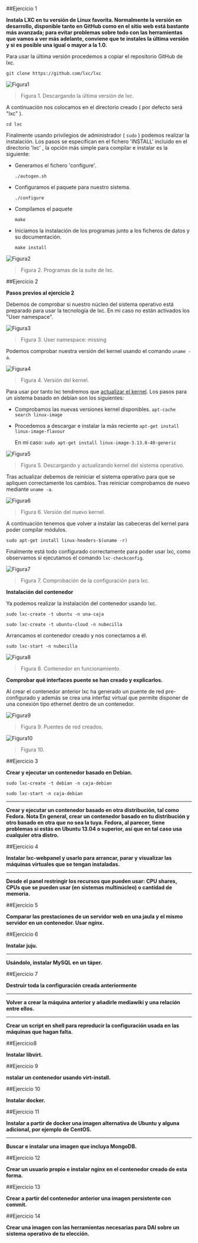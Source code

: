 ##Ejercicio 1

**Instala LXC en tu versión de Linux favorita. Normalmente la versión en desarrollo, disponible tanto en GitHub como en el sitio web está bastante más avanzada; para evitar problemas sobre todo con las herramientas que vamos a ver más adelante, conviene que te instales la última versión y si es posible una igual o mayor a la 1.0.**

Para usar la última versión procedemos a copiar el repositorio GitHub de lxc.

```git clone https://github.com/lxc/lxc```

![Figura1](Imagenes/ej4_1_1.png)
> Figura 1. Descargando la última versión de lxc.

A continuación nos colocamos en el directorio creado ( por defecto será "lxc" ).

```cd lxc```

Finalmente usando privilegios de administrador ( ```sudo``` ) podemos realizar la instalación. Los pasos se especifican en el fichero 'INSTALL' incluido en el directorio 'lxc' , la opción más simple para compilar e instalar es la siguiente:

* Generamos el fichero 'configure'.

	```./autogen.sh```

* Configuramos el paquete para nuestro sistema.

	```./configure```

* Compilamos el paquete

	```make```

* Iniciamos la instalación de los programas junto a los ficheros de datos y su documentación.

	```make install```

![Figura2](Imagenes/ej4_1_2.png)
> Figura 2. Programas de la suite de lxc.


##Ejercicio 2

**Pasos previos al ejercicio 2**

Debemos de comprobar si nuestro núcleo del sistema operativo está preparado para usar la tecnología de lxc. En mi caso no están activados los "User namespace".

![Figura3](Imagenes/ej4_2_4.png)
> Figura 3. User namespace: missing

Podemos comprobar nuestra versión del kernel usando el comando ```uname -a```.

![Figura4](Imagenes/ej4_2_2.png)
> Figura 4. Versión del kernel.

Para usar por tanto lxc tendremos que [actualizar el kernel](https://wiki.debian.org/HowToUpgradeKernel). Los pasos para un sistema basado en debian son los siguientes:

* Comprobamos las nuevas versiones kernel disponibles.
	```apt-cache search linux-image```
* Procedemos a descargar e instalar la más reciente
	```apt-get install linux-image-flavour```

	En mi caso: ```sudo apt-get install linux-image-3.13.0-40-generic```

![Figura5](Imagenes/ej4_2_3.png)
> Figura 5. Descargando y actualizando kernel del sistema operativo.

Tras actualizar debemos de reiniciar el sistema operativo para que se apliquen correctamente los cambios. Tras reiniciar comprobamos de nuevo mediante ```uname -a```. 

![Figura6](Imagenes/ej4_2_5.png)
> Figura 6. Versión del nuevo kernel.

A continuación tenemos que volver a instalar las cabeceras del kernel para poder compilar módulos.

```sudo apt-get install linux-headers-$(uname -r)```

Finalmente está todo configurado correctamente para poder usar lxc, como observamos si ejecutamos el comando ```lxc-checkconfig```.

![Figura7](Imagenes/ej4_2_6.png)
>Figura 7. Comprobación de la configuración para lxc.

**Instalación del contenedor**

Ya podemos realizar la instalación del contenedor usando lxc.

```sudo lxc-create -t ubuntu -n una-caja```

```sudo lxc-create -t ubuntu-cloud -n nubecilla```

Arrancamos el contenedor creado y nos conectamos a él.

```sudo lxc-start -n nubecilla```

![Figura8](Imagenes/ej4_2_7.png)
>Figura 8. Contenedor en funcionamiento.

**Comprobar qué interfaces puente se han creado y explicarlos.**

Al crear el contenedor anterior lxc ha generado un puente de red pre-configurado y además se crea una interfaz virtual que permite disponer de una conexión tipo ethernet dentro de un contenedor.

![Figura9](Imagenes/ej4_2_8.png)
>Figura 9. Puentes de red creados.

![Figura10](Imagenes/ej4_2_9.png)
>Figura 10.


##Ejercicio 3

**Crear y ejecutar un contenedor basado en Debian.**

```sudo lxc-create -t debian -n caja-debian```

```sudo lxc-start -n caja-debian```


---

**Crear y ejecutar un contenedor basado en otra distribución, tal como Fedora. Nota En general, crear un contenedor basado en tu distribución y otro basado en otra que no sea la tuya. Fedora, al parecer, tiene problemas si estás en Ubuntu 13.04 o superior, así que en tal caso usa cualquier otra distro.**

##Ejercicio 4

**Instalar lxc-webpanel y usarlo para arrancar, parar y visualizar las máquinas virtuales que se tengan instaladas.**

---

**Desde el panel restringir los recursos que pueden usar: CPU shares, CPUs que se pueden usar (en sistemas multinúcleo) o cantidad de memoria.**

##Ejercicio 5

**Comparar las prestaciones de un servidor web en una jaula y el mismo servidor en un contenedor. Usar nginx.**

##Ejercicio 6

**Instalar juju.**

---

**Usándolo, instalar MySQL en un táper.**

##Ejercicio 7

**Destruir toda la configuración creada anteriormente**

---

**Volver a crear la máquina anterior y añadirle mediawiki y una relación entre ellos.**

---

**Crear un script en shell para reproducir la configuración usada en las máquinas que hagan falta.**

##Ejercicio8

**Instalar libvirt.**

##Ejercicio 9

**nstalar un contenedor usando virt-install.**

##Ejercicio 10

**Instalar docker.**

##Ejercicio 11

**Instalar a partir de docker una imagen alternativa de Ubuntu y alguna adicional, por ejemplo de CentOS.**

---

**Buscar e instalar una imagen que incluya MongoDB.**

##Ejercicio 12

**Crear un usuario propio e instalar nginx en el contenedor creado de esta forma.**

##Ejercicio 13

**Crear a partir del contenedor anterior una imagen persistente con commit.**

##Ejercicio 14

**Crear una imagen con las herramientas necesarias para DAI sobre un sistema operativo de tu elección.**